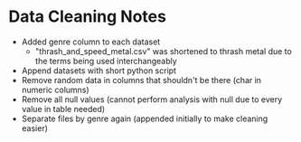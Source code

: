 # Data Cleaning Notes

- Added genre column to each dataset
    - "thrash_and_speed_metal.csv" was shortened to thrash metal due to the terms being used interchangeably
- Append datasets with short python script
- Remove random data in columns that shouldn't be there (char in numeric columns)
- Remove all null values (cannot perform analysis with null due to every value in table needed)
- Separate files by genre again (appended initially to make cleaning easier)
